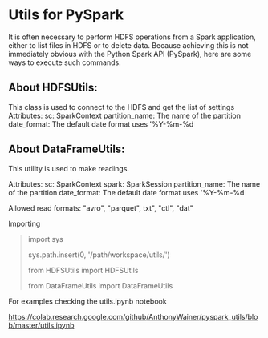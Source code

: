 # Utils for PySpark

It is often necessary to perform HDFS operations from a Spark application, 
either to list files in HDFS or to delete data. Because achieving this is not 
immediately obvious with the Python Spark API (PySpark), here are some ways 
to execute such commands.

## About HDFSUtils:

This class is used to connect to the HDFS and get the list of settings
Attributes:
     sc: SparkContext
     partition_name: The name of the partition
     date_format: The default date format uses '%Y-%m-%d

## About DataFrameUtils:
This utility is used to make readings.

Attributes:
     sc: SparkContext
     spark: SparkSession
     partition_name: The name of the partition
     date_format: The default date format uses '%Y-%m-%d

Allowed read formats: "avro", "parquet", txt", "ctl", "dat"

Importing
> import sys 
>
>
> sys.path.insert(0, '/path/workspace/utils/')
>
> 
> from HDFSUtils import HDFSUtils
>
> from DataFrameUtils import DataFrameUtils

For examples checking the utils.ipynb notebook 

https://colab.research.google.com/github/AnthonyWainer/pyspark_utils/blob/master/utils.ipynb
